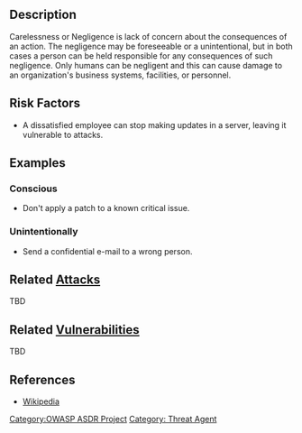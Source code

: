 

## Description

Carelessness or Negligence is lack of concern about the consequences of
an action. The negligence may be foreseeable or a unintentional, but in
both cases a person can be held responsible for any consequences of such
negligence. Only humans can be negligent and this can cause damage to an
organization's business systems, facilities, or personnel.

## Risk Factors

  - A dissatisfied employee can stop making updates in a server, leaving
    it vulnerable to attacks.

## Examples

### Conscious

  -
    Don't apply a patch to a known critical issue.

### Unintentionally

  -
    Send a confidential e-mail to a wrong person.

## Related [Attacks](Attacks "wikilink")

TBD

## Related [Vulnerabilities](Vulnerabilities "wikilink")

TBD

## References

  - [Wikipedia](http://en.wikipedia.org/wiki/Carelessness)

[Category:OWASP ASDR Project](Category:OWASP_ASDR_Project "wikilink")
[Category: Threat Agent](Category:_Threat_Agent "wikilink")